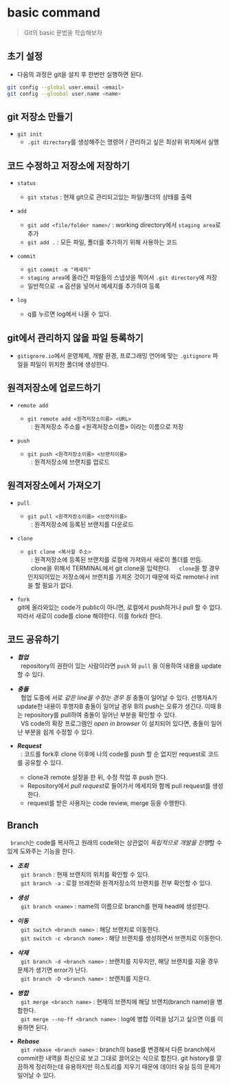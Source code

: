 # basic command

> Git의 basic 문법을 학습해보자

## 초기 설정
- 다음의 과정은 git을 설치 후 한번만 실행하면 된다.
```bash
git config --global user.email <email>
git config --gloobal user.name <name>
```

## git 저장소 만들기

- `git init` 
    - `.git directory`를 생성해주는 명령어 / 관리하고 싶은 최상위 위치에서 실행

## 코드 수정하고 저장소에 저장하기

- `status`
    - `git status` : 현재 git으로 관리되고있는 파일/폴더의 상태를 출력
    
- `add`
    - `git add <file/folder name>/` : working directory에서 `staging area`로 추가 
    - `git add .` : 모든 파일, 폴더를 추가하기 위해 사용하는 코드

- `commit`
    - `git commit -m "메세지"`
    - `staging area`에 올라간 파일들의 스냅샷을 찍어서 `.git directory`에 저장
    - 일반적으로 `-m` 옵션을 넣어서 메세지를 추가하여 등록

- `log` 
    - q를 누르면 log에서 나올 수 있다.

## git에서 관리하지 않을 파일 등록하기
- `gitignore.io`에서 운영체제, 개발 환경, 프로그래밍 언어에 맞는 `.gitignore` 파일을 파일이 위치한 폴더에 생성한다.


## 원격저장소에 업로드하기

- `remote add`
    - `git remote add <원격저장소이름> <URL>`  
    &nbsp; : 원격저장소 주소를 <원격저장소이름> 이라는 이름으로 저장

- `push`
    - `git push <원격저장소이름> <브랜치이름>`  
    &nbsp; : 원격저장소에 브랜치를 업로드


## 원격저장소에서 가져오기

- `pull`
    - `git pull <원격저장소이름> <브랜치이름>`  
    &nbsp; : 원격저장소에 등록된 브랜치를 다운로드

- `clone`
    - `git clone <복사할 주소>`  
    &nbsp; : 원격저장소에 등록된 브랜치를 로컬에 가져와서 새로이 폴더를 만듬.  
    &nbsp; clone을 위해서 TERMINAL에서 git clone을 입력한다. 
    &nbsp; &nbsp; `clone`을 할 경우 인지되어있는 저장소에서 브랜치를 가져온 것이기 때문에 따로 remote나 init을 할 필요가 없다.

- `fork`  
    git에 올라와있는 code가 public이 아니면, 로컬에서 push하거나 pull 할 수 없다. 따라서 새로이 code를 clone 해야한다. 이를 fork라 한다.  


## 코드 공유하기
    
- ***협업***  
&nbsp; repository의 권한이 있는 사람이라면 `push` 와 `pull` 을 이용하여 내용을 update 할 수 있다.

- ***충돌***  
&nbsp; 협업 도중에 서로 *같은 line을 수정는 경우 등* 충돌이 일어날 수 있다. 선행자A가 update한 내용이 후행자B 충돌이 일어날 경우 B의 push는 오류가 생긴다. 이때 B는 repository를 pull하여 충돌이 일어난 부분을 확인할 수 있다.  
 &nbsp; VS code의 확장 프로그램인 *open in browser* 이 설치되어 있다면, 충돌이 일어난 부분을 쉽게 수정할 수 있다.

- ***Request***  
&nbsp; : 코드를 fork후 clone 이후에 나의 code를 push 할 순 없지만 request로 코드를 공유할 수 있다. 
    - clone과 remote 설정을 한 뒤, 수정 작업 후 push 한다.
    - Repository에서 *pull request*로 들어가서 메세지와 함께 pull request를 생성한다. 
    - request를 받은 사용자는 code review, merge 등을 수행한다.

## Branch  
&nbsp; `branch`는 code를 복사하고 원래의 code와는 상관없이 *독립적으로 개발을 진행*할 수 있게 도와주는 기능을 한다.  

- ***조회***  
&nbsp; `git branch` : 현재 브랜치의 위치를 확인할 수 있다.  
&nbsp; `git branch -a` : 로컬 브래친와 원격저장소의 브랜치를 전부 확인할 수 있다.  

- ***생성***  
&nbsp; `git branch <name>` : name의 이름으로 branch를 현재 head에 생성한다.  

- ***이동***  
&nbsp; `git switch <branch name>` : 해당 브랜치로 이동한다.  
&nbsp; `git switch -c <branch name>` : 해당 브랜치를 생성하면서 브랜치로 이동한다.  

- ***삭제***  
&nbsp; `git branch -d <branch name>` : 브랜치를 지우지만, 해당 브랜치를 지울 경우 문제가 생기면 error가 난다.  
&nbsp; `git branch -D <branch name>` : 브랜치를 지운다.  

- ***병합***  
&nbsp; `git merge <branch name>` : 현재의 브랜치에 해당 브랜치(branch name)을 병합한다.  
&nbsp; `git merge --no-ff <branch name>` : log에 병합 이력을 남기고 싶으면 이를 이용하면 된다. 

- ***Rebase***  
&nbsp; `git rebase <branch name>` : branch의 base를 변경해서 다른 branch에서 commit한 내역을 최신으로 보고 그대로 끌어오는 식으로 합친다. git history를 깔끔하게 정리하는데 유용하지만 히스토리를 지우기 때문에 데이터 유실 등의 문제가 일어날 수 있다.


